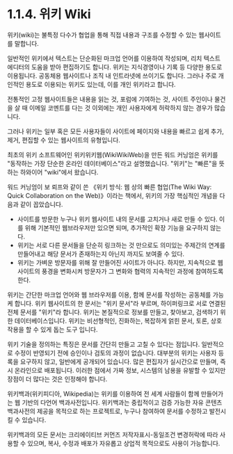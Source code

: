 # 1.1.4.     위키 Wiki

  
위키\(wiki\)는 불특정 다수가 협업을 통해 직접 내용과 구조를 수정할 수 있는 웹사이트를 말합니다.

일반적인 위키에서 텍스트는 단순화된 마크업 언어를 이용하여 작성되며, 리치 텍스트 에디터의 도움을 받아 편집하기도 합니다. 위키는 지식경영이나 기록 등 다양한 용도로 이용됩니다. 공동체용 웹사이트나 조직 내 인트라넷에 쓰이기도 합니다. 그러나 주로 개인적인 용도로 이용되는 위키도 있는데, 이를 개인 위키라고 합니다.

전통적인 고정 웹사이트들은 내용을 읽는 것, 포럼에 기여하는 것, 사이트 주인이나 물건을 살 때 이메일 코멘트를 다는 것 이외에는 개인 사용자에게 허락하지 않는 경우가 많습니다.

그러나 위키는 일부 혹은 모든 사용자들이 사이트에 페이지와 내용을 빠르고 쉽게 추가, 제거, 편집할 수 있는 웹사이트의 유형입니다.

최초의 위키 소프트웨어인 위키위키웹\(WikiWikiWeb\)을 만든 워드 커닝엄은 위키를 "동작하는 가장 단순한 온라인 데이터베이스"라고 설명했습니다. "위키"는 "빠른"을 뜻하는 하와이어 "wiki"에서 왔습니다.

워드 커닝엄이 보 뢰프와 같이 쓴 《위키 방식: 웹 상의 빠른 협업\(The Wiki Way: Quick Collaboration on the Web\)》이라는 책에서, 위키의 가장 핵심적인 개념을 다음과 같이 꼽았습니다.

* 사이트를 방문한 누구나 위키 웹사이트 내의 문서를 고치거나 새로 만들 수 있다. 이를 위해 기본적인 웹브라우저만 있으면 되며, 추가적인 확장 기능을 요구하지 않는다.
* 위키는 서로 다른 문서들을 단순히 링크하는 것 만으로도 의미있는 주제간의 연계를 만들어내고 해당 문서가 존재하는지 아닌지 까지도 보여줄 수 있다.
* 위키는 가벼운 방문자를 위해 잘 만들어진 사이트가 아니다. 하지만, 지속적으로 웹사이트의 풍경을 변화시켜 방문자가 그 변화와 협력의 지속적인 과정에 참여하도록 한다.

위키는 간단한 마크업 언어와 웹 브라우저를 이용, 함께 문서를 작성하는 공동체를 가능케 합니다. 위키 웹사이트의 한 문서는 "위키 문서"라 부르며, 하이퍼링크로 서로 연결된 전체 문서를 "위키"라 합니다. 위키는 본질적으로 정보를 만들고, 찾아보고, 검색하기 위한 데이터베이스입니다. 위키는 비선형적인, 진화하는, 복잡하게 얽힌 문서, 토론, 상호 작용을 할 수 있게 돕는 도구 입니다.

위키 기술을 정의하는 특징은 문서를 간단히 만들고 고칠 수 있다는 점입니다. 일반적으로 수정이 반영되기 전에 승인이나 검토의 과정이 없습니다. 대부분의 위키는 사용자 등록을 요구하지 않고, 일반에게 공개되어 있습니다. 많은 편집자가 실시간으로 만들며, 즉시 온라인으로 배포됩니다. 이러한 점에서 가짜 정보, 시스템의 남용을 유발할 수 있지만 장점이 더 많다는 것은 인정해야 합니다.

위키백과\(위키피디아, Wikipedia\)는 위키를 이용하여 전 세계 사람들이 함께 만들어가는 웹 기반의 다언어 백과사전입니다. 위키백과는 중립적이고 검증 가능한 자유 콘텐츠 백과사전의 제공을 목적으로 하는 프로젝트로, 누구나 참여하여 문서를 수정하고 발전시킬 수 있습니다.

위키백과의 모든 문서는 크리에이티브 커먼즈 저작자표시-동일조건 변경허락에 따라 사용할 수 있으며, 복사, 수정과 배포가 자유롭고 상업적 목적으로도 사용이 가능합니다.

